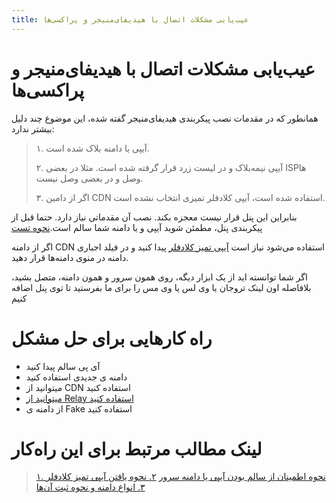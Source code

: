 ```yaml
---
title: عیب‌یابی مشکلات اتصال با هیدیفای‌منیجر و پراکسی‌ها
---
```


# عیب‌یابی مشکلات اتصال با هیدیفای‌منیجر و پراکسی‌ها
همانطور که در مقدمات نصب پیکربندی هیدیفای‌منیجر گفته شده، این موضوع چند دلیل بیشتر ندارد:

> ۱. آیپی یا دامنه بلاک شده است.
> 
> ۲. آیپی نیمه‌بلاک و در لیست زرد قرار گرفته شده است. مثلا در بعضی ISPها وصل و در بعضی وصل نیست.
> 
> ۳. اگر از دامین CDN استفاده شده است، آیپی کلادفلر تمیزی انتخاب نشده است. 
> 

بنابراین این پنل قرار نیست معجزه بکند. نصب آن مقدماتی نیاز دارد. حتما قبل از پیکربندی پنل، مطمئن شوید آیپی و یا دامنه شما سالم است.[نحوه تست](/fa/manager/basic-concepts-and-troubleshooting/How-to-make-sure-the-server%27s-IP-or-domain-is-clean/) 


اگر از دامنه CDN استفاده می‌شود نیاز است [آیپی تمیز کلادفلر](/fa/manager/domain-worker-cdn-and-tunneling/Guide-for-finding-a-clean-Cloudflare-IP/)  پیدا کنید و در فیلد اجباری دامنه در منوی دامنه‌ها قرار دهید. 


اگر شما توانسته اید از یک ابزار دیگه، روی همون سرور و همون دامنه، متصل بشید، بلافاصله اون لینک تروجان یا وی لس یا وی مس را برای ما بفرستید تا توی پنل اضافه کنیم




# راه کارهایی برای حل مشکل
- آی پی سالم پیدا کنید
- دامنه ی جدیدی استفاده کنید
- میتوانید از CDN استفاده کنید
- [میتوانید از Relay استفاده کنید](/fa/manager/domain-worker-cdn-and-tunneling/How-to-add-relay-domain-to-Hiddify-manager/)
- از دامنه ی Fake استفاده کنید


# لینک مطالب مرتبط برای این راه‌کار

> [۱. نحوه اطمینان از سالم بودن آیپی یا دامنه سرور](/fa/manager/basic-concepts-and-troubleshooting/How-to-make-sure-the-server%27s-IP-or-domain-is-clean/)
> [۲. نحوه یافتن آیپی تمیز کلادفلر](/fa/manager/domain-worker-cdn-and-tunneling/Guide-for-finding-a-clean-Cloudflare-IP/) 
 > [۳. انواع دامنه و نحوه ثبت آن‌ها](/fa/manager/domain-worker-cdn-and-tunneling/Domain-types-and-how-to-register-them/) 
